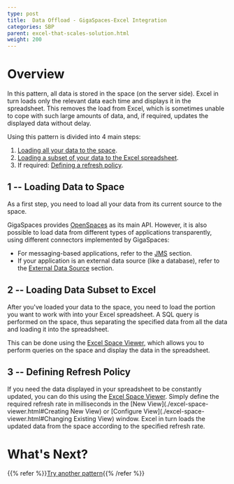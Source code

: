 ```yaml
---
type: post
title:  Data Offload - GigaSpaces-Excel Integration
categories: SBP
parent: excel-that-scales-solution.html
weight: 200
---
```




# Overview

In this pattern, all data is stored in the space (on the server side). Excel in turn loads only the relevant data each time and displays it in the spreadsheet. This removes the load from Excel, which is sometimes unable to cope with such large amounts of data, and, if required, updates the displayed data without delay.

Using this pattern is divided into 4 main steps:

1. [Loading all your data to the space](#1-loading-data-to-space).
2. [Loading a subset of your data to the Excel spreadsheet](#2-loading-data-subset-to-excel).
3. If required: [Defining a refresh policy](#3-defining-refresh-policy).

## 1 -- Loading Data to Space

As a first step, you need to load all your data from its current source to the space.

GigaSpaces provides [OpenSpaces](/product_overview/product-architecture.html#ProductArchitecture-OpenSpacesAPIandComponents) as its main API. However, it is also possible to load data from different types of applications transparently, using different connectors implemented by GigaSpaces:

- For messaging-based applications, refer to the [JMS]({{%latestjavaurl%}}/messaging-support.html) section.
- If your application is an external data source (like a database), refer to the [External Data Source]({{%latestjavaurl%}}/space-data-source-api.html) section.

## 2 -- Loading Data Subset to Excel

After you've loaded your data to the space, you need to load the portion you want to work with into your Excel spreadsheet. A SQL query is performed on the space, thus separating the specified data from all the data and loading it into the spreadsheet.

This can be done using the [Excel Space Viewer](./excel-space-viewer.html), which allows you to perform queries on the space and display the data in the spreadsheet.

## 3 -- Defining Refresh Policy

If you need the data displayed in your spreadsheet to be constantly updated, you can do this using the [Excel Space Viewer](./excel-space-viewer.html). Simply define the required refresh rate in milliseconds in the [New View](./excel-space-viewer.html#Creating New View) or [Configure View](./excel-space-viewer.html#Changing Existing View) window. Excel in turn loads the updated data from the space according to the specified refresh rate.

# What's Next?

{{% refer %}}[Try another pattern](./excel-that-scales-solution.html){{% /refer %}}
